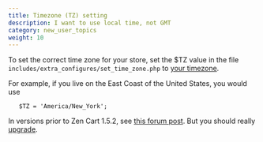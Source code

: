 ```yaml
---
title: Timezone (TZ) setting 
description: I want to use local time, not GMT 
category: new_user_topics
weight: 10
---
```


To set the correct time zone for your store, set the $TZ value in
the file `includes/extra_configures/set_time_zone.php` to [your timezone](https://www.php.net/manual/en/timezones.php). 

For example, if you live on the East Coast of the United States, you would use 

```
   $TZ = 'America/New_York'; 
```


In versions prior to Zen Cart 1.5.2, see [this forum post](https://www.zen-cart.com/showthread.php?208662-date-timezone-patch-for-v1-5-1).  But you should really [upgrade](/user/upgrading/). 
